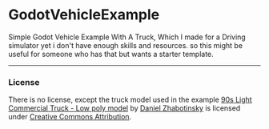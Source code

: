 # GodotVehicleExample
Simple Godot Vehicle Example With A Truck, Which I made for a Driving simulator yet i don't have enough skills and resources. so this might be useful for someone who has that but wants a starter template.

---
### License
There is no license, except the truck model used in the example [90s Light Commercial Truck - Low poly model](https://skfb.ly/ootyy) by [Daniel Zhabotinsky](https://sketchfab.com/DanielZhabotinsky) is licensed under [Creative Commons Attribution](http://creativecommons.org/licenses/by/4.0/).
